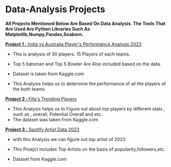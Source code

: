 # Data-Analysis Projects
**All Projects Mentioned Below Are Based On Data Analysis. The Tools That Are  Used Are  Python Libraries Such As Matplotlib,Numpy,Pandas,Seaborn.**


[**Project 1  :** India vs Australia Player's Performance Analysis 2023](https://github.com/Shreyas-0123/Data-Analysis/blob/2b7757905fb9d17bb4d38bd2d69b07d58c4df2fb/IND%20AND%20AUS%20PLAYERS%20ANALYSIS.ipynb)

* This is analysis of 30 players. 15 Players of each teams.

* Top 5 batsman and Top 5 Bowler Are Also included based on the data.

* Dataset is taken from Kaggle.com

* This Analysis helps us to determine the performance of all the players of the both teams.

[**Project 2  :** Fifa's Trending Players](https://github.com/Shreyas-0123/Data-Analysis/blob/main/FIFA%20Players%20.ipynb)

* This Analysis helps us to Figure out about top players by different stats , such as , overall, Potential Overall and etc.
* The dataset was taken from Kaggle.com

[**Project 3 :** Spotify Artist Data 2023](https://github.com/Shreyas-0123/Data-Analysis/blob/main/Spotify%20Artist%20Data%20Analysis%202023.ipynb)

* with this Analysis we can figure out top artist of 2023.

* This Proejct includes Top Artists on the basis of popularity,followers,etc.

* Dataset from Kaggle.com
